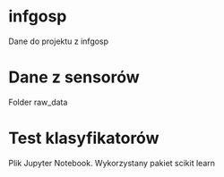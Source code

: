 # infgosp
Dane do projektu z infgosp 

# Dane z sensorów
Folder raw_data

# Test klasyfikatorów 
Plik Jupyter Notebook. Wykorzystany pakiet scikit learn
